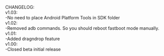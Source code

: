 CHANGELOG:  
v1.03:  
 -No need to place Android Platform Tools in SDK folder  
v1.02:  
 -Removed adb commands. So you should reboot fastboot mode manually.  
v1.01:  
 -Added dragndrop feature  
v1.00:  
 -Closed beta initial release
